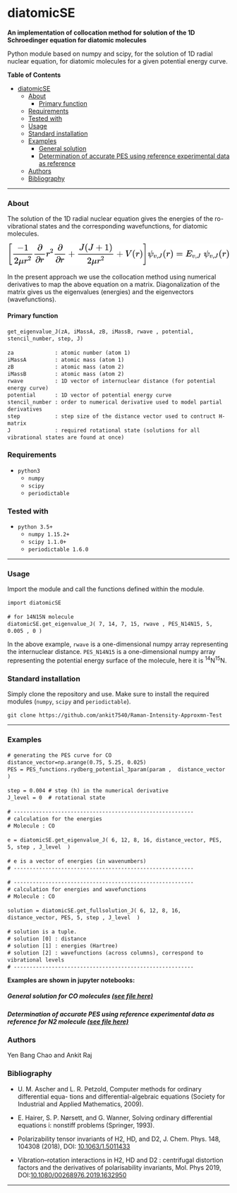 # diatomicSE

**An implementation of collocation method for solution of the 1D Schroedinger equation for diatomic molecules**

Python module based on numpy and scipy, for the solution of 1D radial nuclear equation, for diatomic molecules for a given potential energy curve.

**Table of Contents**


* [diatomicSE](#diatomicse)
     * [About](#about)
         * [Primary function](#primary-function)
     * [Requirements](#requirements)
     * [Tested with](#tested-with)
     * [Usage](#usage)
     * [Standard installation](#standard-installation)
     * [Examples](#examples)
          * [General solution](#general-solution)
          * [Determination of accurate PES using reference experimental data as reference](#determination-of-accurate-pes-using-reference-experimental-data-as-reference)
     * [Authors](#authors)
     * [Bibliography](#bibliography)


---

### About
The solution of the 1D radial nuclear equation gives the energies of the ro-vibrational
states and the corresponding wavefunctions, for diatomic molecules.

![1D radial nuclear equation](https://github.com/ankit7540/Raman-Intensity-Approxmn-Test/blob/main/img/equation.svg)

In the present approach we use the collocation method using numerical derivatives to map the above equation on a matrix. Diagonalization of the matrix gives us the eigenvalues (energies) and the eigenvectors (wavefunctions).


#### Primary function

```
get_eigenvalue_J(zA, iMassA, zB, iMassB, rwave , potential, stencil_number, step, J)

za             : atomic number (atom 1)
iMassA         : atomic mass (atom 1)
zB             : atomic mass (atom 2)
iMassB         : atomic mass (atom 2)
rwave          : 1D vector of internuclear distance (for potential energy curve)
potential      : 1D vector of potential energy curve
stencil_number : order to numerical derivative used to model partial derivatives
step           : step size of the distance vector used to contruct H-matrix
J              : required rotational state (solutions for all vibrational states are found at once)

```


### Requirements

+ `python3`
    + `numpy`
	+ `scipy`
    + `periodictable`


### Tested with

+ `python 3.5+`
    + `numpy 1.15.2+`
	+ `scipy 1.1.0+`
    + `periodictable 1.6.0`


-----


### Usage

Import the module and call the functions defined within the module.

```
import diatomicSE

# for 14N15N molecule
diatomicSE.get_eigenvalue_J( 7, 14, 7, 15, rwave , PES_N14N15, 5, 0.005 , 0 )

```
In the above example, `rwave` is a one-dimensional numpy array representing the internuclear distance. `PES_N14N15` is a one-dimensional numpy array representing the potential energy surface of the molecule, here it is <sup>14</sup>N<sup>15</sup>N.

### Standard installation
Simply clone the repository and use.  Make sure to install the required modules (`numpy`, `scipy` and `periodictable`).

```
git clone https://github.com/ankit7540/Raman-Intensity-Approxmn-Test

```

-----

### Examples

```
# generating the PES curve for CO
distance_vector=np.arange(0.75, 5.25, 0.025)
PES = PES_functions.rydberg_potential_3param(param ,  distance_vector )

step = 0.004 # step (h) in the numerical derivative
J_level = 0  # rotational state

# ---------------------------------------------------------
# calculation for the energies
# Molecule : CO

e = diatomicSE.get_eigenvalue_J( 6, 12, 8, 16, distance_vector, PES, 5, step , J_level  )

# e is a vector of energies (in wavenumbers)
# ---------------------------------------------------------

# ---------------------------------------------------------
# calculation for energies and wavefunctions
# Molecule : CO

solution = diatomicSE.get_fullsolution_J( 6, 12, 8, 16, distance_vector, PES, 5, step , J_level  )

# solution is a tuple.
# solution [0] : distance
# solution [1] : energies (Hartree)
# solution [2] : wavefunctions (across columns), correspond to vibrational levels
# ---------------------------------------------------------

```

**Examples are shown in jupyter notebooks:**

##### General solution for CO molecules [(see file here)](https://github.com/ankit7540/Raman-Intensity-Approxmn-Test/blob/main/python_functions/examples/general_solution.ipynb)

##### Determination of accurate PES using reference experimental data as reference  for N2 molecule [(see file here)](https://github.com/ankit7540/Raman-Intensity-Approxmn-Test/blob/main/python_functions/examples/Obtaining%20PES%20.ipynb)


### Authors

Yen Bang Chao and Ankit Raj

### Bibliography

 - U. M. Ascher and L. R. Petzold, Computer methods for ordinary differential equa-
tions and differential-algebraic equations (Society for Industrial and Applied
Mathematics, 2009).

 - E. Hairer, S. P. Nørsett, and G. Wanner, Solving ordinary differential equations
i: nonstiff problems (Springer, 1993).

- Polarizability tensor invariants of H2, HD, and D2, J. Chem. Phys. 148, 104308 (2018), DOI: [10.1063/1.5011433](https://doi.org/10.1063/1.5011433)

- Vibration–rotation interactions in H2, HD and D2 : centrifugal distortion factors and the derivatives of polarisability invariants, Mol. Phys 2019, DOI:[10.1080/00268976.2019.1632950](https://doi.org/10.1080/00268976.2019.1632950)


---
